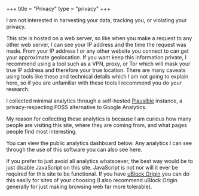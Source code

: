 +++
title = "Privacy"
type = "privacy"
+++

I am not interested in harvesting your data, tracking you, or violating your privacy.

This site is hosted on a web server, so like when you make a request to any other web server, I can see your IP address and the time the request was made. From your IP address I or any other website you connect to can get your approximate geolocation. If you want keep this information private, I recommend using a tool such as a VPN, proxy, or Tor which will mask your true IP address and therefore your true location. There are many caveats using tools like these and technical details which I am not going to explain here, so if you are unfamiliar with these tools I recommend you do your research.

I collected minimal analytics through a self-hosted [Plausible](https://plausible.io/) instance, a privacy-respecting FOSS alternative to Google Analytics.

My reason for collecting these analytics is because I am curious how many people are visiting this site, where they are coming from, and what pages people find most interesting.

You can view the public analytics dashboard below. Any analytics I can see through the use of this software you can also see here.

If you prefer to just avoid all analytics whatsoever, the best way would be to just disable JavaScript on this site. JavaScript is not nor will it ever be required for this site to be functional. If you have [uBlock Origin](https://ublockorigin.com/) you can do this easily for sites of your choosing (I also recommend uBlock Origin generally for just making browsing web far more tolerable).

